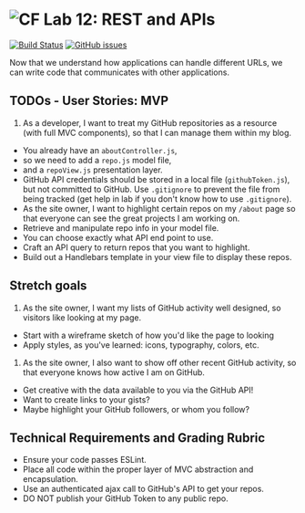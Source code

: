 ![CF](https://i.imgur.com/7v5ASc8.png)  Lab 12: REST and APIs
=======
[![Build Status](https://travis-ci.org/codefellows-seattle-301d4/12-REST-and-APIs.svg?branch=master)](https://travis-ci.org/codefellows-seattle-301d4/12-REST-and-APIs) [![GitHub issues](https://img.shields.io/badge/Issues%3F-Ask%20for%20Help!-orange.svg)](https://github.com/codefellows/seattle-301d4/issues/new)

Now that we understand how applications can handle different URLs, we can write code that communicates with other applications.

## TODOs - User Stories: MVP
 1. As a developer, I want to treat my GitHub repositories as a resource (with full MVC components), so that I can manage them within my blog.
  - You already have an `aboutController.js`,
  - so we need to add a `repo.js` model file,
  - and a `repoView.js` presentation layer.
  - GitHub API credentials should be stored in a local file (`githubToken.js`), but not committed to GitHub. Use `.gitignore` to prevent the file from being tracked (get help in lab if you don't know how to use `.gitignore`).
 - As the site owner, I want to highlight certain repos on my `/about` page so that everyone can see the great projects I am working on.
  - Retrieve and manipulate repo info in your model file.
  - You can choose exactly what API end point to use.
  - Craft an API query to return repos that you want to highlight.
  - Build out a Handlebars template in your view file to display these repos.

## Stretch goals
 1. As the site owner, I want my lists of GitHub activity well designed, so visitors like looking at my page.
  - Start with a wireframe sketch of how you'd like the page to looking
  - Apply styles, as you've learned: icons, typography, colors, etc.
 1. As the site owner, I also want to show off other recent GitHub activity, so that everyone knows how active I am on GitHub.
  - Get creative with the data available to you via the GitHub API!
  - Want to create links to your gists?
  - Maybe highlight your GitHub followers, or whom you follow?

## Technical Requirements and Grading Rubric
 - Ensure your code passes ESLint.
 - Place all code within the proper layer of MVC abstraction and encapsulation.
 - Use an authenticated ajax call to GitHub's API to get your repos.
 - DO NOT publish your GitHub Token to any public repo.
